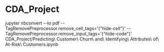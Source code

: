 # CDA_Project
jupyter nbconvert --to pdf --TagRemovePreprocessor.remove_cell_tags='{"hide-cell"}' --TagRemovePreprocessor.remove_input_tags='{"hide-code"}' CDA_Project/Predicting\ Customer\ Churn\ and\ Identifying\ Attributes\ of\ At-Risk\ Customers.ipynb

